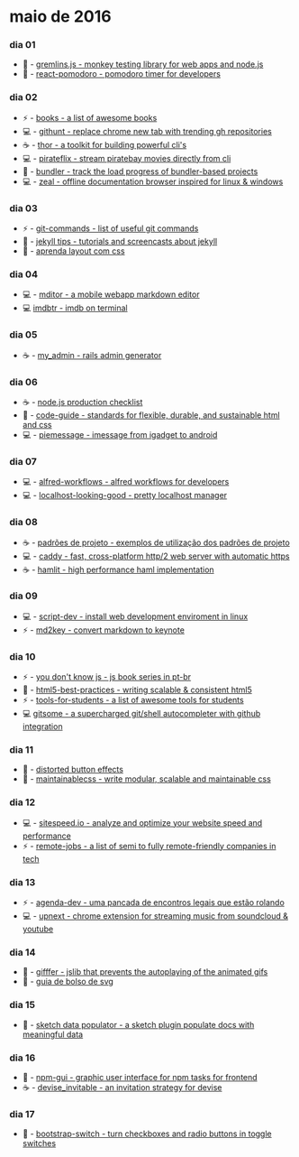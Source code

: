 # maio de 2016

### dia 01
- :beers: - [gremlins.js - monkey testing library for web apps and node.js](https://github.com/marmelab/gremlins.js)
- :beers: - [react-pomodoro - pomodoro timer for developers](https://github.com/afonsopacifer/react-pomodoro)

### dia 02
- :zap: - [books - a list of awesome books](https://github.com/marufsiddiqui/Books)
- :computer: - [githunt - replace chrome new tab with trending gh repositories](https://github.com/kamranahmedse/githunt)
- :coffee: - [thor - a toolkit for building powerful cli's](https://github.com/erikhuda/thor)
- :computer: - [pirateflix - stream piratebay movies directly from cli](https://github.com/orinocoz/pirateflix)
- :beers: - [bundler - track the load progress of bundler-based projects](https://github.com/nevir/Bumbler)
- :computer: - [zeal - offline documentation browser inspired for linux & windows](https://github.com/zealdocs/zeal/)

### dia 03
- :zap: - [git-commands - list of useful git commands](https://github.com/bpassos/git-commands)
- :beers: - [jekyll tips - tutorials and screencasts about jekyll](http://jekyll.tips)
- :beers: - [aprenda layout com css](http://pt-br.learnlayout.com)

### dia 04
- :computer: - [mditor - a mobile webapp markdown editor](https://github.com/danielfilho/mditor)
- :computer: [imdbtr - imdb on terminal](https://github.com/fernahh/imdbtr)

### dia 05
- :coffee: - [my_admin - rails admin generator](https://github.com/marcosvgs/my_admin)

### dia 06
- :coffee: - [node.js production checklist](https://blog.risingstack.com/node-js-production-checklist/)
- :beers: - [code-guide - standards for flexible, durable, and sustainable html and css](https://github.com/mdo/code-guide)
- :computer: - [piemessage - imessage from igadget to android](https://github.com/bboyairwreck/PieMessage)

### dia 07
- :computer: - [alfred-workflows - alfred workflows for developers](https://github.com/willfarrell/alfred-workflows)
- :computer: - [localhost-looking-good - pretty localhost manager](https://github.com/andergtk/localhost-looking-good)

### dia 08
- :coffee: - [padrões de projeto - exemplos de utilização dos padrões de projeto](https://github.com/MarcosX/Padr-es-de-Projeto)
- :computer: - [caddy - fast, cross-platform http/2 web server with automatic https](https://github.com/mholt/caddy)
- :coffee: - [hamlit - high performance haml implementation](https://github.com/k0kubun/hamlit)

### dia 09
- :computer: - [script-dev - install web development enviroment in linux](https://github.com/willianjusten/script-dev)
- :zap: - [md2key - convert markdown to keynote](https://github.com/k0kubun/md2key)

### dia 10
- :zap: - [you don't know js - js book series in pt-br](https://github.com/cezaraugusto/You-Dont-Know-JS)
- :beers: - [html5-best-practices - writing scalable & consistent html5](https://github.com/cezaraugusto/html5-best-practices)
- :zap: - [tools-for-students - a list of awesome tools for students](https://github.com/danilovaz/tools-for-students)
- :computer: [gitsome - a supercharged git/shell autocompleter with github integration](https://github.com/donnemartin/gitsome)

### dia 11
- :beers: - [distorted button effects](http://tympanus.net/Development/DistortedButtonEffects/)
- :beers: - [maintainablecss - write modular, scalable and maintainable css](http://maintainablecss.com)

### dia 12
- :computer: - [sitespeed.io - analyze and optimize your website speed and performance](https://github.com/sitespeedio/sitespeed.io)
- :zap: - [remote-jobs - a list of semi to fully remote-friendly companies in tech](https://github.com/jessicard/remote-jobs)

### dia 13
- :zap: - [agenda-dev - uma pancada de encontros legais que estão rolando](https://github.com/theandersonn/agenda-dev)
- :computer: - [upnext - chrome extension for streaming music from soundcloud & youtube](https://github.com/ptgamr/upnext)

### dia 14
- :beers: - [gifffer - jslib that prevents the autoplaying of the animated gifs](http://krasimir.github.io/gifffer/)
- :beers: - [guia de bolso de svg](https://github.com/jonitrythall/svgpocketguide/blob/master/svgpocketguide-ptbr.md)

### dia 15
- :pizza: - [sketch data populator - a sketch plugin populate docs with meaningful data](https://github.com/preciousforever/sketch-data-populator)

### dia 16
- :beers: - [npm-gui - graphic user interface for npm tasks for frontend](https://github.com/q-nick/npm-gui)
- :coffee: - [devise_invitable - an invitation strategy for devise](https://github.com/scambra/devise_invitable)

### dia 17
- :beers: - [bootstrap-switch - turn checkboxes and radio buttons in toggle switches](https://github.com/nostalgiaz/bootstrap-switch)